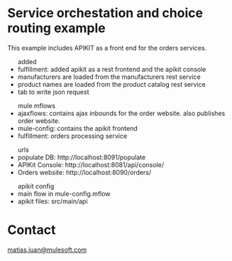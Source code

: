Service orchestation and choice routing example
===============================================
This example includes APIKIT as a front end for the orders services.

<ul>added
		<li>fulfillment: added apikit as a rest frontend and the apikit console</li>	
		<li>manufacturers are loaded from the manufacturers rest service</li>
		<li>product names are loaded from the product catalog rest service</li>
		<li>tab to write json request</li>
</ul>


<ul>mule mflows
		<li>ajaxflows: contains ajax inbounds for the order website. also publishes order website.</li>
		<li>mule-config: contains the apikit frontend</li>
		<li>fulfillment: orders processing service</li>	
</ul>


<ul>urls
		<li>populate DB: http://localhost:8091/populate</li>
		<li>APIKit Console: http://localhost:8081/api/console/</li>
		<li>Orders website: http://localhost:8090/orders/</li>
</ul>

<ul>apikit config
		<li>main flow in mule-config.mflow</li>
		<li>apikit files: src/main/api</li>
</ul>




Contact
=======
matias.juan@mulesoft.com
